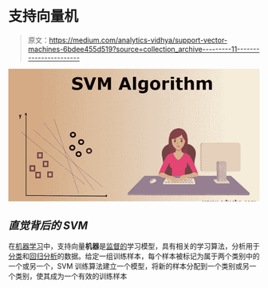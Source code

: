 # 支持向量机

> 原文：<https://medium.com/analytics-vidhya/support-vector-machines-6bdee455d519?source=collection_archive---------11----------------------->

![](img/97072e5bfbd485fbc7289bcfda40d91b.png)

## ***直觉背后的 SVM***

在[机器学习](https://en.wikipedia.org/wiki/Machine_learning)中，支持向量**机器**是[监督的](https://en.wikipedia.org/wiki/Supervised_learning)学习模型，具有相关的学习算法，分析用于[分类](https://en.wikipedia.org/wiki/Statistical_classification)和[回归分析](https://en.wikipedia.org/wiki/Regression_analysis)的数据。给定一组训练样本，每个样本被标记为属于两个类别中的一个或另一个，SVM 训练算法建立一个模型，将新的样本分配到一个类别或另一个类别，使其成为一个有效的训练样本